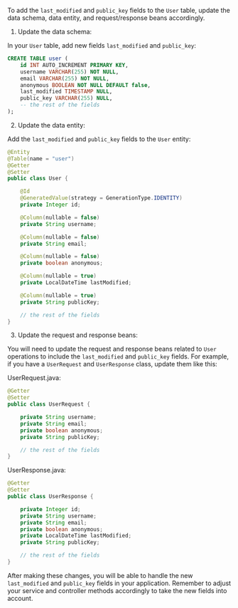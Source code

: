 To add the `last_modified` and `public_key` fields to the `User` table, update the data schema, data entity, and request/response beans accordingly.

1. Update the data schema:

In your `User` table, add new fields `last_modified` and `public_key`:

```sql
CREATE TABLE user (
    id INT AUTO_INCREMENT PRIMARY KEY,
    username VARCHAR(255) NOT NULL,
    email VARCHAR(255) NOT NULL,
    anonymous BOOLEAN NOT NULL DEFAULT false,
    last_modified TIMESTAMP NULL,
    public_key VARCHAR(255) NULL,
    -- the rest of the fields
);
```

2. Update the data entity:

Add the `last_modified` and `public_key` fields to the `User` entity:

```java
@Entity
@Table(name = "user")
@Getter
@Setter
public class User {

    @Id
    @GeneratedValue(strategy = GenerationType.IDENTITY)
    private Integer id;

    @Column(nullable = false)
    private String username;

    @Column(nullable = false)
    private String email;

    @Column(nullable = false)
    private boolean anonymous;

    @Column(nullable = true)
    private LocalDateTime lastModified;

    @Column(nullable = true)
    private String publicKey;

    // the rest of the fields
}
```

3. Update the request and response beans:

You will need to update the request and response beans related to `User` operations to include the `last_modified` and `public_key` fields. For example, if you have a `UserRequest` and `UserResponse` class, update them like this:

UserRequest.java:
```java
@Getter
@Setter
public class UserRequest {

    private String username;
    private String email;
    private boolean anonymous;
    private String publicKey;

    // the rest of the fields
}
```

UserResponse.java:
```java
@Getter
@Setter
public class UserResponse {

    private Integer id;
    private String username;
    private String email;
    private boolean anonymous;
    private LocalDateTime lastModified;
    private String publicKey;

    // the rest of the fields
}
```

After making these changes, you will be able to handle the new `last_modified` and `public_key` fields in your application. Remember to adjust your service and controller methods accordingly to take the new fields into account.